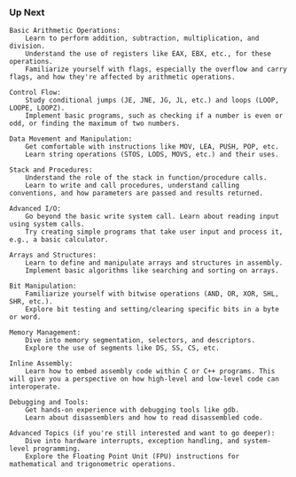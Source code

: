 ### Up Next

    Basic Arithmetic Operations:
        Learn to perform addition, subtraction, multiplication, and division.
        Understand the use of registers like EAX, EBX, etc., for these operations.
        Familiarize yourself with flags, especially the overflow and carry flags, and how they're affected by arithmetic operations.

    Control Flow:
        Study conditional jumps (JE, JNE, JG, JL, etc.) and loops (LOOP, LOOPE, LOOPZ).
        Implement basic programs, such as checking if a number is even or odd, or finding the maximum of two numbers.

    Data Movement and Manipulation:
        Get comfortable with instructions like MOV, LEA, PUSH, POP, etc.
        Learn string operations (STOS, LODS, MOVS, etc.) and their uses.

    Stack and Procedures:
        Understand the role of the stack in function/procedure calls.
        Learn to write and call procedures, understand calling conventions, and how parameters are passed and results returned.

    Advanced I/O:
        Go beyond the basic write system call. Learn about reading input using system calls.
        Try creating simple programs that take user input and process it, e.g., a basic calculator.

    Arrays and Structures:
        Learn to define and manipulate arrays and structures in assembly.
        Implement basic algorithms like searching and sorting on arrays.

    Bit Manipulation:
        Familiarize yourself with bitwise operations (AND, OR, XOR, SHL, SHR, etc.).
        Explore bit testing and setting/clearing specific bits in a byte or word.

    Memory Management:
        Dive into memory segmentation, selectors, and descriptors.
        Explore the use of segments like DS, SS, CS, etc.

    Inline Assembly:
        Learn how to embed assembly code within C or C++ programs. This will give you a perspective on how high-level and low-level code can interoperate.

    Debugging and Tools:
        Get hands-on experience with debugging tools like gdb.
        Learn about disassemblers and how to read disassembled code.

    Advanced Topics (if you're still interested and want to go deeper):
        Dive into hardware interrupts, exception handling, and system-level programming.
        Explore the Floating Point Unit (FPU) instructions for mathematical and trigonometric operations.
